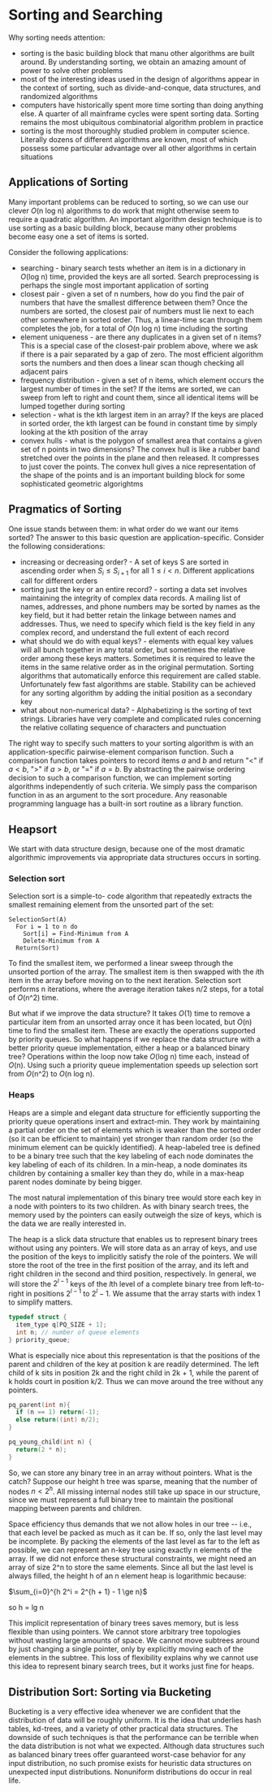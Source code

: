 # Sorting and Searching

Why sorting needs attention:
- sorting is the basic building block that manu other algorithms are built around. By understanding sorting, we obtain an amazing amount of power to solve other problems
- most of the interesting ideas used in the design of algorithms appear in the context of sorting, such as divide-and-conque, data structures, and randomized algorithms
- computers have historically spent more time sorting than doing anything else. A quarter of all mainframe cycles were spent sorting data. Sorting remains the most ubiquitous combinatorial algorithm problem in practice
- sorting is the most thoroughly studied problem in computer science. Literally dozens of different algorithms are known, most of which possess some particular advantage over all other algorithms in certain situations

## Applications of Sorting

Many important problems can be reduced to sorting, so we can use our clever _O_(n log n) algorithms to do work that might otherwise seem to require a quadratic algorithm. An important algorithm design technique is to use sorting as a basic building block, because many other problems become easy one a set of items is sorted.

Consider the following applications:
- searching - binary search tests whether an item is in a dictionary in _O_(log n) time, provided the keys are all sorted. Search preprocessing is perhaps the single most important application of sorting
- closest pair - given a set of n numbers, how do you find the pair of numbers that have the smallest difference between them? Once the numbers are sorted, the closest pair of numbers must lie next to each other somewhere in sorted order. Thus, a linear-time scan through them completes the job, for a total of _O_(n log n) time including the sorting
- element uniqueness - are there any duplicates in a given set of n items? This is a special case of the closest-pair problem above, where we ask if there is a pair separated by a gap of zero. The most efficient algorithm sorts the numbers and then does a linear scan though checking all adjacent pairs
- frequency distribution - given a set of n items, which element occurs the largest number of times in the set? If the items are sorted, we can sweep from left to right and count them, since all identical items will be lumped together during sorting
- selection - what is the kth largest item in an array? If the keys are placed in sorted order, the kth largest can be found in constant time by simply looking at the kth position of the array
- convex hulls - what is the polygon of smallest area that contains a given set of n points in two dimensions? The convex hull is like a rubber band stretched over the points in the plane and then released. It compresses to just cover the points. The convex hull gives a nice representation of the shape of the points and is an important building block for some sophisticated geometric algorightms

## Pragmatics of Sorting

One issue stands between them: in what order do we want our items sorted? The answer to this basic question are application-specific. Consider the following considerations:
- increasing or decreasing order? - A set of keys S are sorted in ascending order when $S_i \le S_{i + 1}$ for all $1 \le i \lt n$. Different applications call for different orders
- sorting just the key or an entire record? - sorting a data set involves maintaining the integrity of complex data records. A mailing list of names, addresses, and phone numbers may be sorted by names as the key field, but it had better retain the linkage between names and addresses. Thus, we need to specify which field is the key field in any complex record, and understand the full extent of each record
- what should we do with equal keys? - elements with equal key values will all bunch together in any total order, but sometimes the relative order among these keys matters. Sometimes it is required to leave the items in the same relative order as in the original permutation. Sorting algorithms that automatically enforce this requirement are called stable. Unfortunately few fast algorithms are stable. Stability can be achieved for any sorting algorithm by adding the initial position as a secondary key
- what about non-numerical data? - Alphabetizing is the sorting of text strings. Libraries have very complete and complicated rules concerning the relative collating sequence of characters and punctuation

The right way to specify such matters to your sorting algorithm is with an application-specific pairwise-element comparison function. Such a comparison function takes pointers to record items _a_ and _b_ and return "<" if $a \lt b$, ">" if $a \gt b$, or "=" if $a = b$.
By abstracting the pairwise ordering decision to such a comparison function, we can implement sorting algorithms independently of such criteria. We simply pass the comparison function in as an argument to the sort procedure. Any reasonable programming language has a built-in sort routine as a library function.

## Heapsort

We start with data structure design, because one of the most dramatic algorithmic improvements via appropriate data structures occurs in sorting.

### Selection sort

Selection sort is a simple-to- code algorithm that repeatedly extracts the smallest remaining element from the unsorted part of the set:

```
SelectionSort(A)
  For i = 1 to n do
    Sort[i] = Find-Minimum from A
    Delete-Minimum from A
  Return(Sort)
```

To find the smallest item, we performed a linear sweep through the unsorted portion of the array. The smallest item is then swapped with the *i*th item in the array before moving on to the next iteration.
Selection sort performs n iterations, where the average iteration takes n/2 steps, for a total of _O_(n^2) time.

But what if we improve the data structure? It takes _O_(1) time to remove a particular item from an unsorted array once it has been located, but _O_(n) time to find the smallest item. These are exactly the operations supported by priority queues. So what happens if we replace the data structure with a better priority queue implementation, either a heap or a balanced binary tree? Operations within the loop now take _O_(log n) time each, instead of _O_(n). Using such a priority queue implementation speeds up selection sort from _O_(n^2) to _O_(n log n).

### Heaps

Heaps are a simple and elegant data structure for efficiently supporting the priority queue operations insert and extract-min. They work by maintaining a partial order on the set of elements which is weaker than the sorted order (so it can be efficient to maintain) yet stronger than random order (so the minimum element can be quickly identified).
A heap-labeled tree is defined to be a binary tree such that the key labeling of each node dominates the key labeling of each of its children. In a min-heap, a node dominates its children by containing a smaller key than they do, while in a max-heap parent nodes dominate by being bigger.

The most natural implementation of this binary tree would store each key in a node with pointers to its two children. As with binary search trees, the memory used by the pointers can easily outweigh the size of keys, which is the data we are really interested in.

The heap is a slick data structure that enables us to represent binary trees without using any pointers. We will store data as an array of keys, and use the position of the keys to implicitly satisfy the role of the pointers.
We will store the root of the tree in the first position of the array, and its left and right children in the second and third position, respectively. In general, we will store the $2^{l - 1}$ keys of the *l*th level of a complete binary tree from left-to-right in positions $2^{l - 1}$ to $2^l -1$. We assume that the array starts with index 1 to simplify matters.

```c
typedef struct {
  item_type q[PQ_SIZE + 1];
  int n; // number of queue elements
} priority_queue;
```

What is especially nice about this representation is that the positions of the parent and children of the key at position k are readily determined. The left child of k sits in position 2k and the right child in 2k + 1, while the parent of k holds court in position k/2. Thus we can move around the tree without any pointers.

```c
pq_parent(int n){
  if (n == 1) return(-1);
  else return((int) n/2);
}

pq_young_child(int n) {
  return(2 * n);
}
```

So, we can store any binary tree in an array without pointers. What is the catch? Suppose our height h tree was sparse, meaning that the number of nodes $n \lt 2^h$. All missing internal nodes still take up space in our structure, since we must represent a full binary tree to maintain the positional mapping between parents and children.

Space efficiency thus demands that we not allow holes in our tree -- i.e., that each level be packed as much as it can be. If so, only the last level may be incomplete. By packing the elements of the last level as far to the left as possible, we can represent an n-key tree using exactly n elements of the array. If we did not enforce these structural constraints, we might need an array of size 2^n to store the same elements. Since all but the last level is always filled, the height h of an n element heap is logarithmic because:

$\sum_{i=0}^{h 2^i = 2^{h + 1} - 1 \ge n}$

so h = lg n

This implicit representation of binary trees saves memory, but is less flexible than using pointers. We cannot store arbitrary tree topologies without wasting large amounts of space. We cannot move subtrees around by just changing a single pointer, only by explicitly moving each of the elements in the subtree. This loss of flexibility explains why we cannot use this idea to represent binary search trees, but it works just fine for heaps.

## Distribution Sort: Sorting via Bucketing

Bucketing is a very effective idea whenever we are confident that the distribution of data will be roughly uniform. It is the idea that underlies hash tables, kd-trees, and a variety of other practical data structures. The downside of such techniques is that the performance can be terrible when the data distribution is not what we expected. Although data structures such as balanced binary trees offer guaranteed worst-case behavior for any input distribution, no such promise exists for heuristic data structures on unexpected input distributions.
Nonuniform distributions do occur in real life.